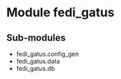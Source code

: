 Module fedi_gatus
=================

Sub-modules
-----------
* fedi_gatus.config_gen
* fedi_gatus.data
* fedi_gatus.db